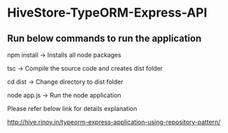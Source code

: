 # HiveStore-TypeORM-Express-API

Run below commands to run the application
-------------------------------------------
npm install	-> Installs all node packages

tsc		-> Compile the source code and creates dist folder

cd dist		-> Change directory to dist folder

node app.js	-> Run the node application

Please refer below link for details explanation

http://hive.rinoy.in/typeorm-express-application-using-repository-pattern/
